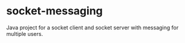 # socket-messaging
Java project for a socket client and socket server with messaging for multiple users.
